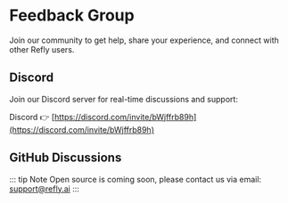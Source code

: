 # Feedback Group

Join our community to get help, share your experience, and connect with other Refly users.

## Discord

Join our Discord server for real-time discussions and support:

Discord 👉 [https://discord.com/invite/bWjffrb89h](https://discord.com/invite/bWjffrb89h)

## GitHub Discussions

::: tip Note
Open source is coming soon, please contact us via email: support@refly.ai
:::
